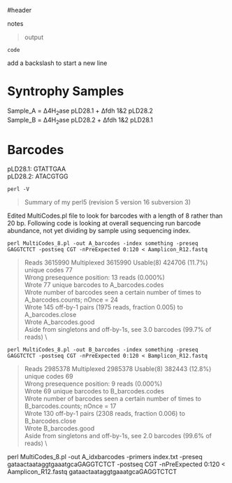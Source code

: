#header 

notes 

> output

```
code
```
add a backslash to start a new line


# Syntrophy Samples
Sample_A = &Delta;4H<sub>2</sub>ase pLD28.1 + &Delta;fdh 1&2 pLD28.2 \
Sample_B = &Delta;4H<sub>2</sub>ase pLD28.2 + &Delta;fdh 1&2 pLD28.1


# Barcodes
pLD28.1: GTATTGAA \
pLD28.2: ATACGTGG
```
perl -V
```
>Summary of my perl5 (revision 5 version 16 subversion 3)


Edited MultiCodes.pl file to look for barcodes with a length of 8 rather than 20 bp. Following code is looking at overall sequencing run barcode abundance, not yet dividing by sample using sequencing index. 

```
perl MultiCodes_8.pl -out A_barcodes -index something -preseq GAGGTCTCT -postseq CGT -nPreExpected 0:120 < Aamplicon_R12.fastq
```
>Reads 3615990 Multiplexed 3615990 Usable(8) 424706 (11.7%) unique codes 77 \
Wrong presequence position: 13 reads (0.000%)\
Wrote 77 unique barcodes to A_barcodes.codes \
Wrote number of barcodes seen a certain number of times to A_barcodes.counts; nOnce = 24 \
Wrote 145 off-by-1 pairs (1975 reads, fraction 0.005) to A_barcodes.close \
Wrote A_barcodes.good \
Aside from singletons and off-by-1s, see 3.0 barcodes (99.7% of reads) \

```
perl MultiCodes_8.pl -out B_barcodes -index something -preseq GAGGTCTCT -postseq CGT -nPreExpected 0:120 < Bamplicon_R12.fastq
```
>Reads 2985378 Multiplexed 2985378 Usable(8) 382443 (12.8%) unique codes 69 \
Wrong presequence position: 9 reads (0.000%) \
Wrote 69 unique barcodes to B_barcodes.codes \
Wrote number of barcodes seen a certain number of times to B_barcodes.counts; nOnce = 17 \
Wrote 130 off-by-1 pairs (2308 reads, fraction 0.006) to B_barcodes.close \
Wrote B_barcodes.good \
Aside from singletons and off-by-1s, see 2.0 barcodes (99.6% of reads) \

perl MultiCodes_8.pl -out A_idxbarcodes -primers index.txt -preseq gataactaataggtgaaatgcaGAGGTCTCT -postseq CGT -nPreExpected 0:120 < Aamplicon_R12.fastq
gataactaataggtgaaatgcaGAGGTCTCT

